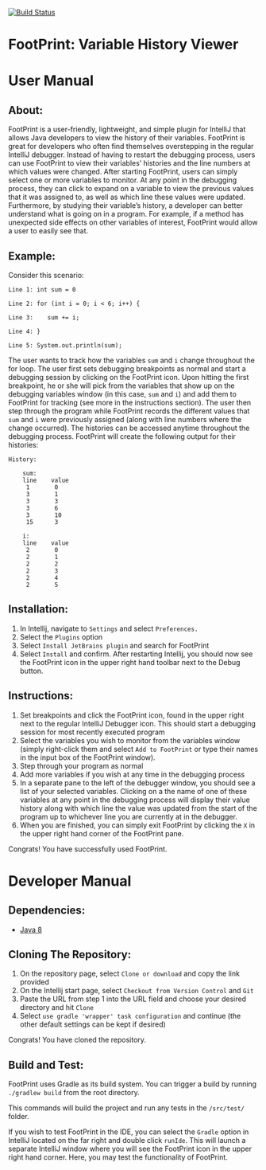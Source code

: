 [![Build Status](https://travis-ci.com/cnhguy/FootPrint.svg?branch=master)](https://travis-ci.com/cnhguy/FootPrint)

# FootPrint: Variable History Viewer


# User Manual

## About:

FootPrint is a user-friendly, lightweight, and simple plugin for IntelliJ that allows Java developers to view the history of their variables. FootPrint is great for developers who often find themselves overstepping in the regular IntelliJ debugger. Instead of having to restart the debugging process, users can use FootPrint to view their variables’ histories and the line numbers at which values were changed. After starting FootPrint, users can simply select one or more variables to monitor. At any point in the debugging process, they can click to expand on a variable to view the previous values that it was assigned to, as well as which line these values were updated. Furthermore, by studying their variable’s history, a developer can better understand what is going on in a program. For example, if a method has unexpected side effects on other variables of interest, FootPrint would allow a user to easily see that.

## Example: 
 
Consider this scenario:
```
Line 1: int sum = 0

Line 2: for (int i = 0; i < 6; i++) {

Line 3:    sum += i; 
    
Line 4: }

Line 5: System.out.println(sum); 
```
 
The user wants to track how the variables `sum` and `i` change throughout the for loop. The user first sets debugging breakpoints as normal and start a debugging session by clicking on the FootPrint icon. Upon hitting the first breakpoint, he or she will pick from the variables that show up on the debugging variables window (in this case, `sum` and `i`) and add them to FootPrint for tracking (see more in the instructions section). The user then step through the program while FootPrint records the different values that `sum` and `i` were previously assigned (along with line numbers where the change occurred). The histories can be accessed anytime throughout the debugging process. FootPrint will create the following output for their histories:
 
	History:
 
		sum:
		line    value
		 1       0
		 3       1
		 3       3
		 3       6
		 3       10
		 15      3
		 
		i:
		line    value
		 2       0
		 2       1
		 2       2
		 2       3
		 2       4
		 2       5
		 
## Installation:

1) In Intellij, navigate to `Settings` and select `Preferences.` 
2) Select the `Plugins` option
3) Select `Install JetBrains plugin` and search for FootPrint
4) Select `Install` and confirm. After restarting Intellij, you should now see the FootPrint icon in the upper right hand toolbar next to the Debug button.
 
## Instructions:

1) Set breakpoints and click the FootPrint icon, found in the upper right next to the regular IntelliJ Debugger icon. This should start a debugging session for most recently executed program
2) Select the variables you wish to monitor from the variables window (simply right-click them and select `Add to FootPrint` or type their names in the input box of the FootPrint window).
3) Step through your program as normal
4) Add more variables if you wish at any time in the debugging process
5) In a separate pane to the left of the debugger window, you should see a list of your selected variables. Clicking on a the name of one of these variables at any point in the debugging process will display their value history along with which line the value was updated from the start of the program up to whichever line you are currently at in the debugger.
6) When you are finished, you can simply exit FootPrint by clicking the `X` in the upper right hand corner of the FootPrint pane.

Congrats! You have successfully used FootPrint.

# Developer Manual

## Dependencies:

* [Java 8](http://www.oracle.com/technetwork/java/javase/downloads/jdk8-downloads-2133151.html)


## Cloning The Repository:

1) On the repository page, select `Clone or download` and copy the link provided
2) On the Intellij start page, select `Checkout from Version Control` and `Git`
3) Paste the URL from step 1 into the URL field and choose your desired directory and hit `Clone`
4) Select `use gradle 'wrapper' task configuration` and continue (the other default settings can be kept if desired)

Congrats! You have cloned the repository.

## Build and Test:

FootPrint uses Gradle as its build system. You can trigger a build by running `./gradlew build` from the root directory.

This commands will build the project and run any tests in the `/src/test/` folder.

If you wish to test FootPrint in the IDE, you can select the `Gradle` option in IntelliJ located on the far right and double click `runIde`. This will launch a separate IntelliJ window where you will see the FootPrint icon in the upper right hand corner. Here, you may test the functionality of FootPrint.
